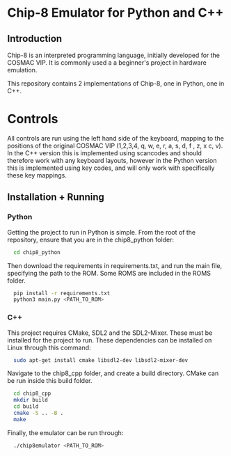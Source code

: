 # Chip-8 Emulator for Python and C++
## Introduction
Chip-8 is an interpreted programming language, initially developed for the COSMAC VIP. It is commonly used a a beginner's project in hardware emulation.

This repository contains 2 implementations of Chip-8, one in Python, one in C++.

# Controls
All controls are run using the left hand side of the keyboard, mapping to the positions of the original COSMAC VIP (1,2,3,4, q, w, e, r, a, s, d, f , z, x c, v). In the C++ version this is implemented using scancodes and should therefore work with any keyboard layouts, however in the Python version this is implemented using key codes, and will only work with specifically these key mappings.

## Installation + Running

### Python

Getting the project to run in Python is simple. From the root of the repository, ensure that you are in the chip8_python folder:

```bash
  cd chip8_python
```
Then download the requirements in requirements.txt, and run the main file, specifying the path to the ROM. Some ROMS are included in the ROMS folder.

```bash
  pip install -r requirements.txt
  python3 main.py <PATH_TO_ROM>
```

### C++

This project requires CMake, SDL2 and the SDL2-Mixer. These must be installed for the project to run.
These dependencies can be installed on Linux through this command:

```bash
  sudo apt-get install cmake libsdl2-dev libsdl2-mixer-dev
```

Navigate to the chip8_cpp folder, and create a build directory. CMake can be run inside this build folder.
```bash
  cd chip8_cpp
  mkdir build
  cd build
  cmake -S .. -B .
  make
```

Finally, the emulator can be run through:
```bash
  ./chip8emulator <PATH_TO_ROM>
```

